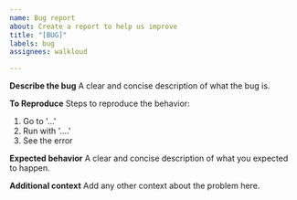 ```yaml
---
name: Bug report
about: Create a report to help us improve
title: "[BUG]"
labels: bug
assignees: walkloud

---
```


**Describe the bug**
A clear and concise description of what the bug is.

**To Reproduce**
Steps to reproduce the behavior:

1. Go to '...'
1. Run with '....'
1. See the error

**Expected behavior**
A clear and concise description of what you expected to happen.

**Additional context**
Add any other context about the problem here.
